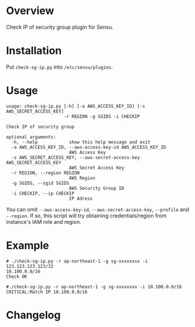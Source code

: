 # Overview

Check IP of security group plugin for Sensu.

# Installation

Put `check-sg-ip.py` into `/etc/sensu/plugins`.

# Usage

```
usage: check-sg-ip.py [-h] [-a AWS_ACCESS_KEY_ID] [-s AWS_SECRET_ACCESS_KEY]
                      -r REGION -g SGIDS -i CHECKIP

Check IP of security group

optional arguments:
  -h, --help            show this help message and exit
  -a AWS_ACCESS_KEY_ID, --aws-access-key-id AWS_ACCESS_KEY_ID
                        AWS Access Key
  -s AWS_SECRET_ACCESS_KEY, --aws-secret-access-key AWS_SECRET_ACCESS_KEY
                        AWS Secret Access Key
  -r REGION, --region REGION
                        AWS Region
  -g SGIDS, --sgid SGIDS
                        AWS Security Group ID
  -i CHECKIP, --ip CHECKIP
                        IP Adress
```

You can omit `--aws-access-key-id`, `--aws-secret-access-key`, `--profile` and `--region`. If so, this script will try obtaining credentials/region from instance's IAM role and region.

# Example

```
# ./check-sg-ip.py -r ap-northeast-1 -g sg-xxxxxxxx -i 123.123.123.123/32
10.100.0.0/16
Check OK

#./check-sg-ip.py -r ap-northeast-1 -g sg-xxxxxxxx -i 10.100.0.0/16
CRITICAL:Match IP 10.100.0.0/16
```

# Changelog

